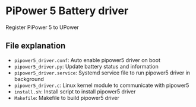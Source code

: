 # PiPower 5 Battery driver

Register PiPower 5 to UPower

## File explanation
- `pipower5_driver.conf`: Auto enable pipower5 driver on boot
- `pipower5_driver.py`: Update battery status and information
- `pipower5_driver.service`: Systemd service file to run pipower5 driver in background
- `pipower5_driver.c`: Linux kernel module to communicate with pipower5
- `install.sh`: Install script to install pipower5 driver
- `Makefile`: Makefile to build pipower5 driver
